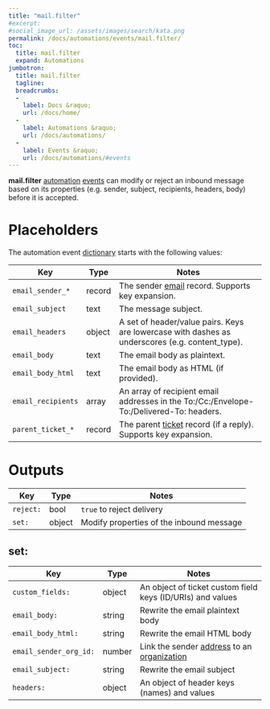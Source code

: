 ```yaml
---
title: "mail.filter"
#excerpt: 
#social_image_url: /assets/images/search/kata.png
permalink: /docs/automations/events/mail.filter/
toc:
  title: mail.filter
  expand: Automations
jumbotron:
  title: mail.filter
  tagline: 
  breadcrumbs:
  -
    label: Docs &raquo;
    url: /docs/home/
  -
    label: Automations &raquo;
    url: /docs/automations/
  -
    label: Events &raquo;
    url: /docs/automations/#events
---
```


**mail.filter** [automation](/docs/automations/) [events](/docs/automations/#events) can modify or reject an inbound message based on its properties (e.g. sender, subject, recipients, headers, body) before it is accepted.

# Placeholders

The automation event [dictionary](/docs/automations/#dictionaries) starts with the following values:

| Key | Type | Notes
|-|-|-
|`email_sender_*` | record | The sender [email](/docs/records/types/address/) record. Supports key expansion.
|`email_subject` | text | The message subject.
|`email_headers` | object | A set of header/value pairs. Keys are lowercase with dashes as underscores (e.g. content_type).
|`email_body` | text | The email body as plaintext.
|`email_body_html` | text | The email body as HTML (if provided).
|`email_recipients` | array | An array of recipient email addresses in the To:/Cc:/Envelope-To:/Delivered-To: headers.
|`parent_ticket_*` | record | The parent [ticket](/docs/records/types/ticket/) record (if a reply). Supports key expansion.

# Outputs

| Key | Type | Notes
|-|-|-
|`reject:` | bool | `true` to reject delivery
|`set:` | object | Modify properties of the inbound message

## set:

| Key                    | Type   | Notes                                                                                                  |
|------------------------|--------|--------------------------------------------------------------------------------------------------------|
| `custom_fields:`       | object | An object of ticket custom field keys (ID/URIs) and values                                             |
| `email_body:`          | string | Rewrite the email plaintext body                                                                       |
| `email_body_html:`     | string | Rewrite the email HTML body                                                                            |
| `email_sender_org_id:` | number | Link the sender [address](/docs/records/types/address/) to an [organization](/docs/records/types/org/) |
| `email_subject:`       | string | Rewrite the email subject                                                                              |
| `headers:`             | object | An object of header keys (names) and values                                                            |
